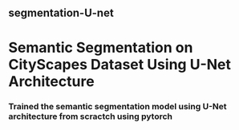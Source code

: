 ## segmentation-U-net
# Semantic Segmentation on CityScapes Dataset Using U-Net Architecture

### Trained the semantic segmentation model using U-Net architecture from scractch using pytorch

